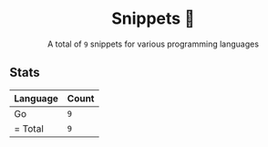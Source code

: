 <h1 align="center">Snippets 📓</h1>

<p align="center">A total of <code>9</code> snippets for various programming languages</p>

## Stats

|Language|Count|
|--------|-----|
|Go|`9`|
| = Total|`9`|
